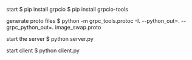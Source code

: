 start
    $ pip install grpcio
    $ pip install grpcio-tools 


generate proto files 
    $ python -m grpc_tools.protoc -I. --python_out=. --grpc_python_out=. image_swap.proto



start the server
    $ python server.py
    

start client 
    $ python client.py